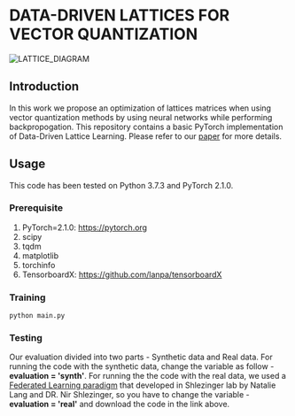   # DATA-DRIVEN LATTICES FOR VECTOR QUANTIZATION
![LATTICE_DIAGRAM](https://github.com/BokoAssaf/DeepLatticeUVEQ/assets/143960995/0111f515-3797-4c60-ae0e-8666dd969e45)
## Introduction

In this work we propose an optimization of lattices matrices when using vector quantization methods by using neural networks while performing backpropogation. This repository contains a basic PyTorch implementation of Data-Driven Lattice Learning.   Please refer to our [paper](https://drive.google.com/file/d/1HFgmjkefbeS7VPKzJMlHkIPQede9Id5S/view?usp=sharing) for more details.


## Usage
This code has been tested on Python 3.7.3 and PyTorch 2.1.0.

### Prerequisite
1. PyTorch=2.1.0: https://pytorch.org
2. scipy
3. tqdm
4. matplotlib
5. torchinfo
6. TensorboardX: https://github.com/lanpa/tensorboardX

### Training
```
python main.py

```

### Testing

Our evaluation divided into two parts - Synthetic data and Real data.
For running the code with the synthetic data, change the variable as follow - 
**evaluation = 'synth'**.
For running the the code with the real data, we used a [Federated Learning paradigm](https://github.com/langnatalie/JoPEQ) that developed in Shlezinger lab by Natalie Lang and DR. Nir Shlezinger, so you have to change the variable - 
**evaluation = 'real'** and download the code in the link above.



